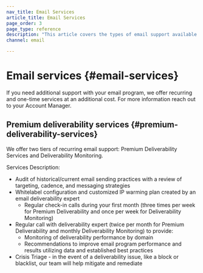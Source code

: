 ```yaml
---
nav_title: Email Services
article_title: Email Services
page_order: 3
page_type: reference
description: "This article covers the types of email support available through Braze."
channel: email

---
```


# Email services {#email-services}

If you need additional support with your email program, we offer recurring and one-time services at an additional cost. For more information reach out to your Account Manager.

## Premium deliverability services {#premium-deliverability-services}

We offer two tiers of recurring email support: Premium Deliverability Services and Deliverability Monitoring.

Services Description:

- Audit of historical/current email sending practices with a review of targeting, cadence, and messaging strategies
- Whitelabel configuration and customized IP warming plan created by an email deliverability expert
  - Regular check-in calls during your first month (three times per week for Premium Deliverability and once per week for Deliverability Monitoring)
- Regular call with deliverability expert (twice per month for Premium Deliverability and monthly Deliverability Monitoring) to provide:
  - Monitoring of deliverability performance by domain
  - Recommendations to improve email program performance and results utilizing data and established best practices
- Crisis Triage - in the event of a deliverability issue, like a block or blacklist, our team will help mitigate and remediate

